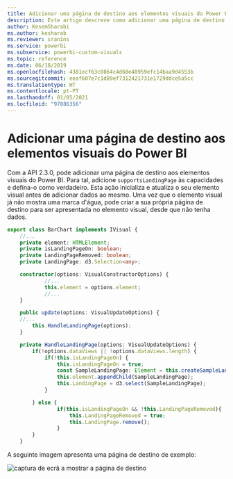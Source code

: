 ```yaml
---
title: Adicionar uma página de destino aos elementos visuais do Power BI na análise incorporada do Power BI para melhores informações de BI incorporadas
description: Este artigo descreve como adicionar uma página de destino a elementos visuais do Power BI. Permita melhores informações de BI incorporadas com a análise incorporada do Power BI.
author: KesemSharabi
ms.author: kesharab
ms.reviewer: sranins
ms.service: powerbi
ms.subservice: powerbi-custom-visuals
ms.topic: reference
ms.date: 06/18/2019
ms.openlocfilehash: 4381ecf63c0864c4d68e48959efc14baa9d4553b
ms.sourcegitcommit: eeaf607e7c1d89ef7312421731e1729ddce5a5cc
ms.translationtype: HT
ms.contentlocale: pt-PT
ms.lasthandoff: 01/05/2021
ms.locfileid: "97886356"
---
```

# <a name="add-a-landing-page-to-your-power-bi-visuals"></a>Adicionar uma página de destino aos elementos visuais do Power BI

Com a API 2.3.0, pode adicionar uma página de destino aos elementos visuais do Power BI. Para tal, adicione `supportsLandingPage` às capacidades e defina-o como verdadeiro. Esta ação inicializa e atualiza o seu elemento visual antes de adicionar dados ao mesmo. Uma vez que o elemento visual já não mostra uma marca d'água, pode criar a sua própria página de destino para ser apresentada no elemento visual, desde que não tenha dados.

```typescript
export class BarChart implements IVisual {
    //...
    private element: HTMLElement;
    private isLandingPageOn: boolean;
    private LandingPageRemoved: boolean;
    private LandingPage: d3.Selection<any>;

    constructor(options: VisualConstructorOptions) {
            //...
            this.element = options.element;
            //...
    }

    public update(options: VisualUpdateOptions) {
    //...
        this.HandleLandingPage(options);
    }

    private HandleLandingPage(options: VisualUpdateOptions) {
        if(!options.dataViews || !options.dataViews.length) {
            if(!this.isLandingPageOn) {
                this.isLandingPageOn = true;
                const SampleLandingPage: Element = this.createSampleLandingPage(); //create a landing page
                this.element.appendChild(SampleLandingPage);
                this.LandingPage = d3.select(SampleLandingPage);
            }

        } else {
                if(this.isLandingPageOn && !this.LandingPageRemoved){
                    this.LandingPageRemoved = true;
                    this.LandingPage.remove();
                }
        }
    }
```

A seguinte imagem apresenta uma página de destino de exemplo:

![captura de ecrã a mostrar a página de destino](media/landing-page/app-landing-page.png)
